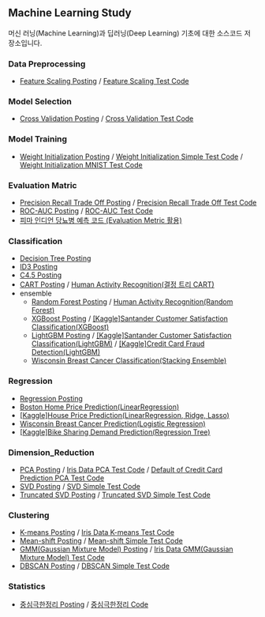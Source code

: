 ## Machine Learning Study

머신 러닝(Machine Learning)과 딥러닝(Deep Learning) 기초에 대한 소스코드 저장소입니다.

### Data Preprocessing

* [Feature Scaling Posting](https://deeppago.tistory.com/78) / [Feature Scaling Test Code](/scikit-learn/Feature_Scaling.ipynb)

### Model Selection

* [Cross Validation Posting](https://deeppago.tistory.com/77) / [Cross Validation Test Code](/scikit-learn/Cross_Validation.ipynb)

### Model Training

* [Weight Initialization Posting](https://deeppago.tistory.com/50?category=1251611) / [Weight Initialization Simple Test Code](/weight_initialization/weight_initialization(simple_test).ipynb) / [Weight Initialization MNIST Test Code](/weight_initialization/weight_initialization(feat%20MNIST).ipynb)

### Evaluation Matric

* [Precision Recall Trade Off Posting](https://deeppago.tistory.com/79#c4.1) / [Precision Recall Trade Off Test Code](/evaluation_metric/Precision_Recall_Trade-off.ipynb)
* [ROC-AUC Posting](https://deeppago.tistory.com/79#c6) / [ROC-AUC Test Code](/evaluation_metric/ROC_AUC.ipynb)
* [피마 인디언 당뇨병 예측 코드 (Evaluation Metric 활용)](/evaluation_metric/피마%20인디언%20당뇨병%20예측(Evaluation%20Metric%20활용).ipynb)

### Classification

* [Decision Tree Posting](https://deeppago.tistory.com/25?category=1251895)
* [ID3 Posting](https://deeppago.tistory.com/80)
* [C4.5 Posting](https://deeppago.tistory.com/81)
* [CART Posting](https://deeppago.tistory.com/82) / [Human Activity Recognition(결정 트리 CART)](/classification/Human%20Activity%20Recognition(결정%20트리%20CART).ipynb)
* ensemble
    * [Random Forest Posting](https://deeppago.tistory.com/26) / [Human Activity Recognition(Random Forest)](/classification/Human%20Activity%20Recognition(Random%20Forest).ipynb)
    * [XGBoost Posting](https://deeppago.tistory.com/28?category=1252113) / [[Kaggle]Santander Customer Satisfaction Classification(XGBoost)](/classification/Santander_Customer_Satisfaction(XGBoost).ipynb)
    * [LightGBM Posting](https://deeppago.tistory.com/29?category=1252113) / [[Kaggle]Santander Customer Satisfaction Classification(LightGBM)](/classification/Santander_Customer_Satisfaction(LightGBM).ipynb) / [[Kaggle]Credit Card Fraud Detection(LightGBM)](/classification/Credit%20Card%20Fraud%20Detection%5BLightGBM%5D.ipynb)
    * [Wisconsin Breast Cancer Classification(Stacking Ensemble)](/classification/Wisconsin%20Breast%20Cancer(Stacking%20Ensemble).ipynb)

### Regression
* [Regression Posting](https://deeppago.tistory.com/83)
* [Boston Home Price Prediction(LinearRegression)](/regression/%20Boston%20Home%20Price%20Prediction(LinearRegression).ipynb)
* [[Kaggle]House Price Prediction(LinearRegression, Ridge, Lasso)](/regression/House%20Price(LinearRegression%2C%20Ridge%2C%20Lasso).ipynb)
* [Wisconsin Breast Cancer Prediction(Logistic Regression)](/regression/Wisconsin%20Breast%20Cancer(Logistic%20Regression).ipynb)
* [[Kaggle]Bike Sharing Demand Prediction(Regression Tree)](/regression/Bike%20Sharing%20Demand(Regression%20Tree).ipynb)

### Dimension_Reduction
* [PCA Posting](https://deeppago.tistory.com/84) / [Iris Data PCA Test Code](/dimension_reduction/iris_PCA_test.ipynb) / [Default of Credit Card Prediction PCA Test Code](/dimension_reduction/default%20of%20credit%20card%20prediction(PCA%20test).ipynb)
* [SVD Posting](https://deeppago.tistory.com/87) / [SVD Simple Test Code](/dimension_reduction/SVD_test.ipynb)
* [Truncated SVD Posting](https://deeppago.tistory.com/87#c5) / [Truncated SVD Simple Test Code](/dimension_reduction/TruncatedSVD_test.ipynb)

### Clustering
* [K-means Posting](https://deeppago.tistory.com/88) / [Iris Data K-means Test Code](/clustering/iris_K-means_test.ipynb)
* [Mean-shift Posting](https://deeppago.tistory.com/89) / [Mean-shift Simple Test Code](/clustering/Mean-Shift_Test.ipynb)
* [GMM(Gaussian Mixture Model) Posting](https://deeppago.tistory.com/90) / [Iris Data GMM(Gaussian Mixture Model) Test Code](/clustering/iris_GaussianMixtureModel_test.ipynb)
* [DBSCAN Posting](https://deeppago.tistory.com/91) / [DBSCAN Simple Test Code](/clustering/DBSCAN_test(K-means%2C%20GMM).ipynb)



### Statistics

* [중심극한정리 Posting](https://deeppago.tistory.com/49) / [중심극한정리 Code](/중심극한정리/중심극한정리.ipynb)